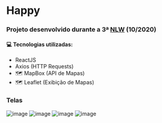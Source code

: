 # Happy

### Projeto desenvolvido durante a 3ª [NLW](https://nextlevelweek.com/) (10/2020)

#### 💻 Tecnologias utilizadas:
- ReactJS 
- Axios (HTTP Requests)
- 🗺 MapBox (API de Mapas)
- 🗺 Leaflet (Exibição de Mapas)

### Telas
![image](https://user-images.githubusercontent.com/45896324/153095097-2850407d-3397-418d-9290-ce7cc5bf9f6b.png)
![image](https://user-images.githubusercontent.com/45896324/153095791-cb289c84-fd09-4639-a8d9-b0daa0ef9de4.png)
![image](https://user-images.githubusercontent.com/45896324/153096234-10f381a7-d7a7-4b1e-90ff-5431ebe0b207.png)
![image](https://user-images.githubusercontent.com/45896324/153096252-d1b760e9-529c-483f-8398-1e914c0c824c.png)

